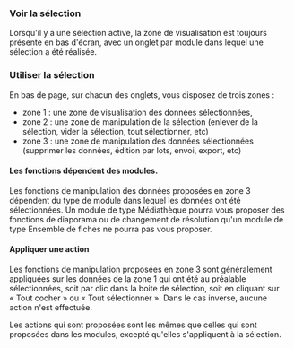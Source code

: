 ### Voir la sélection

Lorsqu'il y a une sélection active, la zone de visualisation est
toujours présente en bas d'écran, avec un onglet par module dans lequel
une sélection a été réalisée.

### Utiliser la sélection

En bas de page, sur chacun des onglets, vous disposez de trois zones :

-   zone 1 : une zone de visualisation des données sélectionnées,
-   zone 2 : une zone de manipulation de la sélection (enlever de la
    sélection, vider la sélection, tout sélectionner, etc)
-   zone 3 : une zone de manipulation des données sélectionnées
    (supprimer les données, édition par lots, envoi, export, etc)

#### Les fonctions dépendent des modules.

Les fonctions de manipulation des données proposées en zone 3 dépendent
du type de module dans lequel les données ont été sélectionnées. Un
module de type Médiathèque pourra vous proposer des fonctions de
diaporama ou de changement de résolution qu'un module de type Ensemble
de fiches ne pourra pas vous proposer.

#### Appliquer une action

Les fonctions de manipulation proposées en zone 3 sont généralement
appliquées sur les données de la zone 1 qui ont été au préalable
sélectionnées, soit par clic dans la boite de sélection, soit en
cliquant sur « Tout cocher » ou « Tout sélectionner ». Dans le cas
inverse, aucune action n'est effectuée.

Les actions qui sont proposées sont les mêmes que celles qui sont
proposées dans les modules, excepté qu'elles s'appliquent à la
sélection.